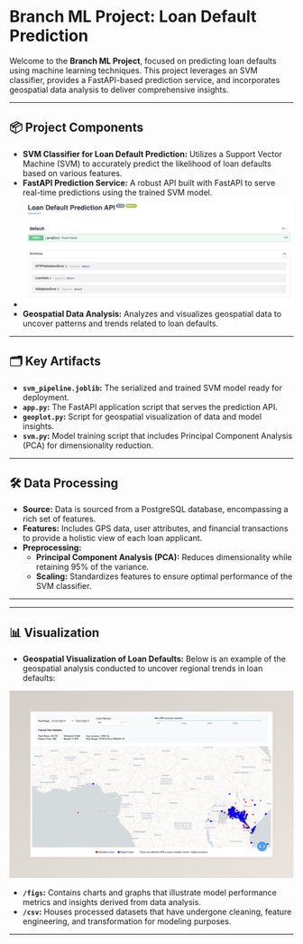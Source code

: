 # Branch ML Project: Loan Default Prediction

Welcome to the **Branch ML Project**, focused on predicting loan defaults using machine learning techniques. This project leverages an SVM classifier, provides a FastAPI-based prediction service, and incorporates geospatial data analysis to deliver comprehensive insights.

---

## 📦 Project Components

- **SVM Classifier for Loan Default Prediction:** Utilizes a Support Vector Machine (SVM) to accurately predict the likelihood of loan defaults based on various features.
- **FastAPI Prediction Service:** A robust API built with FastAPI to serve real-time predictions using the trained SVM model.
- ![Geospatial Analysis of Loan Defaults](figs/api.png)
- **Geospatial Data Analysis:** Analyzes and visualizes geospatial data to uncover patterns and trends related to loan defaults.

---

## 🗂️ Key Artifacts

- **`svm_pipeline.joblib`:** The serialized and trained SVM model ready for deployment.
- **`app.py`:** The FastAPI application script that serves the prediction API.
- **`geoplot.py`:** Script for geospatial visualization of data and model insights.
- **`svm.py`:** Model training script that includes Principal Component Analysis (PCA) for dimensionality reduction.

---

## 🛠️ Data Processing

- **Source:** Data is sourced from a PostgreSQL database, encompassing a rich set of features.
- **Features:** Includes GPS data, user attributes, and financial transactions to provide a holistic view of each loan applicant.
- **Preprocessing:** 
  - **Principal Component Analysis (PCA):** Reduces dimensionality while retaining 95% of the variance.
  - **Scaling:** Standardizes features to ensure optimal performance of the SVM classifier.

---

---

## 📊 Visualization

- **Geospatial Visualization of Loan Defaults:** Below is an example of the geospatial analysis conducted to uncover regional trends in loan defaults:

![Geospatial Analysis of Loan Defaults](figs/dash.jpeg)

- **`/figs`:** Contains charts and graphs that illustrate model performance metrics and insights derived from data analysis.
- **`/csv`:** Houses processed datasets that have undergone cleaning, feature engineering, and transformation for modeling purposes.

---

